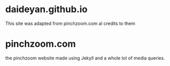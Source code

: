 daideyan.github.io
==================

This site was adapted from pinchzoom.com al credits to them

pinchzoom.com
===================

the pinchzoom website made using Jekyll and a whole lot of media queries. 
